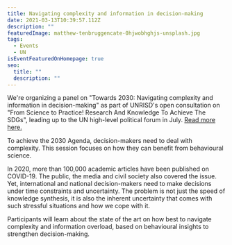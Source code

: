 ```yaml
---
title: Navigating complexity and information in decision-making
date: 2021-03-13T10:39:57.112Z
description: ""
featuredImage: matthew-tenbruggencate-0hjwobhghjs-unsplash.jpg
tags:
  - Events
  - UN
isEventFeaturedOnHomepage: true
seo:
  title: ""
  description: ""
---
```

We're organizing a panel on "Towards 2030: Navigating complexity and information in decision-making" as part of UNRISD's open consultation on "From Science to Practice! Research And Knowledge To Achieve The SDGs", leading up to the UN high-level political forum in July. [Read more here.](https://www.unrisd.org/80256B3C005BD6AB/(httpEvents)/27A839F5FA046E4C802586700047D6FF?OpenDocument)

To achieve the 2030 Agenda, decision-makers need to deal with complexity. This session focuses on how they can benefit from behavioural science. 

In 2020, more than 100,000 academic articles have been published on COVID-19. The public, the media and civil society also covered the issue. Yet, international and national decision-makers need to make decisions under time constraints and uncertainty. The problem is not just the speed of knowledge synthesis, it is also the inherent uncertainty that comes with such stressful situations and how we cope with it.

Participants will learn about the state of the art on how best to navigate complexity and information overload, based on behavioural insights to strengthen decision-making.
